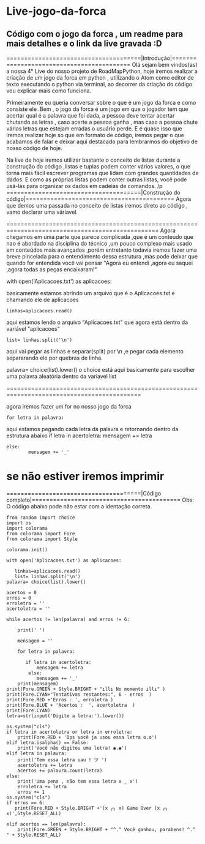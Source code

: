 # Live-jogo-da-forca
## Código com o jogo da forca , um readme para mais detalhes e o link da live gravada :D 
======================================|Introdução|==========================================
Olá sejam bem vindos(as) a nossa 4° Live do nosso projeto de RoadMapPython, hoje iremos realizar a criação de um jogo da forca em python , utilizando  o Atom como editor de texto executando o python via terminal, ao decorrer da criação do código vou explicar mais como funciona.

Primeiramente eu queria conversar sobre o que é um jogo da forca e como consiste ele .Bem , o jogo da forca é um jogo em que o jogador tem que acertar qual é a palavra que foi dada, a pessoa deve tentar acertar chutando as letras , caso acerte a pessoa ganha , mas caso a pessoa chute várias letras que estejam erradas o usuário perde.
E é quase isso que iremos realizar hoje so que em formato de código, iremos pegar o que acabamos de falar e deixar aqui 
destacado para lembrarmos do objetivo de nosso código de hoje.

Na live de hoje iremos utilizar bastante o conceito de listas durante a construção do código ,listas e tuplas podem conter vários valores, o que torna mais fácil escrever programas que lidam com grandes quantidades de dados. E como as próprias listas podem conter outras listas, você pode usá-las para organizar os dados em cadeias de comandos.
/p
======================================|Construção do código|==========================================
Agora que demos uma passada no conceito de listas iremos direto ao código , vamo declarar uma váriavel.

=================================================================================================
Agora chegamos em uma parte que parece complicada ,que é um conteudo que nao é abordado na disciplina do técnico ,um pouco complexo mais usado em conteúdos mais avançados ,porém entretanto todavia iremos fazer uma breve pincelada para o entendimento dessa estrutura ,mas pode deixar que quando for entendida você vai pensar "Agora eu entendi
,agora eu saquei ,agora todas as peças encaixaram!"  

with open('Aplicacoes.txt') as aplicacoes:

basicamente estamos abrindo um arquivo que é o Aplicacoes.txt e chamando ele de 
aplicacoes

    linhas=aplicacoes.read()
    
aqui estamos lendo o arquivo "Aplicacoes.txt" que agora está dentro da variável "aplicacoes"

    list= linhas.split('\n')

aqui vai pegar as linhas e separar(split) por \n ,e pegar cada elemento separarando 
ele por quebras de linha.

palavra= choice(list).lower()
o choice está aqui basicamente para escolher uma palavra aleatória dentro da variavel 
list

============================================================================================

agora iremos fazer um for no nosso jogo da forca

    for letra in palavra:
aqui estamos pegando cada letra da palavra e retornando dentro da estrutura abaixo
    if letra in acertoletra:
            mensagem += letra
 
    else:
            mensagem += '_'
se não estiver iremos imprimir 
============================================================================================
======================================|Código completo|==========================================
Obs: O código abaixo pode não estar com a identação correta.

    from random import choice
    import os
    import colorama
    from colorama import Fore
    from colorama import Style

    colorama.init()

    with open('Aplicacoes.txt') as aplicacoes:

       linhas=aplicacoes.read()
       list= linhas.split('\n')
    palavra= choice(list).lower()

    acertos = 0
    erros = 0
    erroletra = ''
    acertoletra = ''

    while acertos != len(palavra) and erros != 6:

        print(' ')
    
        mensagem = ''
    
        for letra in palavra:
    
           if letra in acertoletra:
               mensagem += letra             
            else:
               mensagem += '_'           
        print(mensagem)
    print(Fore.GREEN + Style.BRIGHT + "ıllı No momento ıllı" )
    print(Fore.CYAN+"Tentativas restantes:", 6 - erros  )
    print(Fore.RED +'Erros : ', erroletra )
    print(Fore.BLUE + 'Acertos :  ', acertoletra  )
    print(Fore.CYAN)
    letra=str(input('Digite a letra:').lower())

    os.system("cls")
    if letra in acertoletra or letra in erroletra:
        print(Fore.RED + 'Ops você ja usou essa letra ʘ.ʘ')
    elif letra.isalpha() == False:
        print('Você não digitou uma letra! ◉.◉')
    elif letra in palavra:
        print('Tem essa letra uau ! ツ ')
        acertoletra += letra
        acertos += palavra.count(letra)
    else:
        print('Uma pena , não tem essa letra x _ x')
        erroletra += letra
        erros += 1
    os.system("cls")
    if erros == 6:
       print(Fore.RED + Style.BRIGHT +'(x ╭╮ x) Game Over (x ╭╮ x)',Style.RESET_ALL)

    elif acertos == len(palavra):
        print(Fore.GREEN + Style.BRIGHT + "^.^ Você ganhou, parabens! ^.^ " + Style.RESET_ALL)
